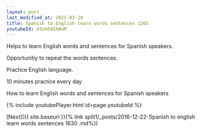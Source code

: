 ```yaml
---
layout: post
last_modified_at: 2021-03-29
title: Spanish to English learn words sentences 1265 
youtubeId: H3ohD4SkWvM
---
```

 
 
Helps to learn English words and sentences for Spanish speakers.

Opportunitiy to repeat the words sentences. 

Practice English language. 
 
10 minutes practice every day. 
 
How to learn English words and sentences for Spanish speakers 
 
{% include youtubePlayer.html id=page.youtubeId %}
 
 
[Next]({{ site.baseurl }}{% link  split1/_posts/2016-12-22-Spanish to english learn words sentences 1630 .md%})
 
